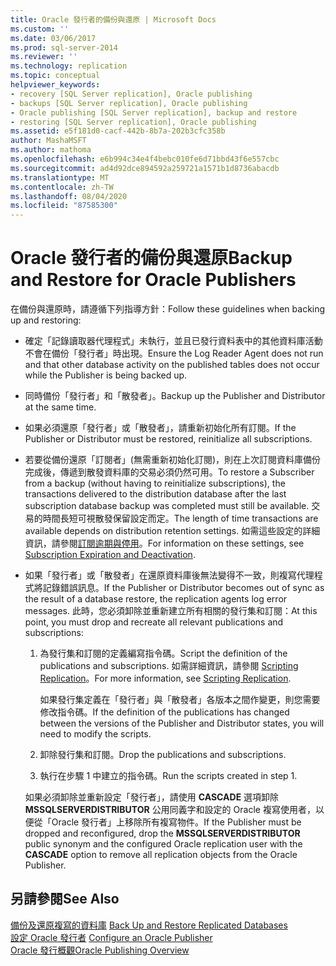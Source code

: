 ```yaml
---
title: Oracle 發行者的備份與還原 | Microsoft Docs
ms.custom: ''
ms.date: 03/06/2017
ms.prod: sql-server-2014
ms.reviewer: ''
ms.technology: replication
ms.topic: conceptual
helpviewer_keywords:
- recovery [SQL Server replication], Oracle publishing
- backups [SQL Server replication], Oracle publishing
- Oracle publishing [SQL Server replication], backup and restore
- restoring [SQL Server replication], Oracle publishing
ms.assetid: e5f181d0-cacf-442b-8b7a-202b3cfc358b
author: MashaMSFT
ms.author: mathoma
ms.openlocfilehash: e6b994c34e4f4bebc010fe6d71bbd43f6e557cbc
ms.sourcegitcommit: ad4d92dce894592a259721a1571b1d8736abacdb
ms.translationtype: MT
ms.contentlocale: zh-TW
ms.lasthandoff: 08/04/2020
ms.locfileid: "87585300"
---
```

# <a name="backup-and-restore-for-oracle-publishers"></a><span data-ttu-id="080ad-102">Oracle 發行者的備份與還原</span><span class="sxs-lookup"><span data-stu-id="080ad-102">Backup and Restore for Oracle Publishers</span></span>
  <span data-ttu-id="080ad-103">在備份與還原時，請遵循下列指導方針：</span><span class="sxs-lookup"><span data-stu-id="080ad-103">Follow these guidelines when backing up and restoring:</span></span>  
  
-   <span data-ttu-id="080ad-104">確定「記錄讀取器代理程式」未執行，並且已發行資料表中的其他資料庫活動不會在備份「發行者」時出現。</span><span class="sxs-lookup"><span data-stu-id="080ad-104">Ensure the Log Reader Agent does not run and that other database activity on the published tables does not occur while the Publisher is being backed up.</span></span>  
  
-   <span data-ttu-id="080ad-105">同時備份「發行者」和「散發者」。</span><span class="sxs-lookup"><span data-stu-id="080ad-105">Backup up the Publisher and Distributor at the same time.</span></span>  
  
-   <span data-ttu-id="080ad-106">如果必須還原「發行者」或「散發者」，請重新初始化所有訂閱。</span><span class="sxs-lookup"><span data-stu-id="080ad-106">If the Publisher or Distributor must be restored, reinitialize all subscriptions.</span></span>  
  
-   <span data-ttu-id="080ad-107">若要從備份還原「訂閱者」(無需重新初始化訂閱)，則在上次訂閱資料庫備份完成後，傳遞到散發資料庫的交易必須仍然可用。</span><span class="sxs-lookup"><span data-stu-id="080ad-107">To restore a Subscriber from a backup (without having to reinitialize subscriptions), the transactions delivered to the distribution database after the last subscription database backup was completed must still be available.</span></span> <span data-ttu-id="080ad-108">交易的時間長短可視散發保留設定而定。</span><span class="sxs-lookup"><span data-stu-id="080ad-108">The length of time transactions are available depends on distribution retention settings.</span></span> <span data-ttu-id="080ad-109">如需這些設定的詳細資訊，請參閱[訂閱逾期與停用](../subscription-expiration-and-deactivation.md)。</span><span class="sxs-lookup"><span data-stu-id="080ad-109">For information on these settings, see [Subscription Expiration and Deactivation](../subscription-expiration-and-deactivation.md).</span></span>  
  
-   <span data-ttu-id="080ad-110">如果「發行者」或「散發者」在還原資料庫後無法變得不一致，則複寫代理程式將記錄錯誤訊息。</span><span class="sxs-lookup"><span data-stu-id="080ad-110">If the Publisher or Distributor becomes out of sync as the result of a database restore, the replication agents log error messages.</span></span> <span data-ttu-id="080ad-111">此時，您必須卸除並重新建立所有相關的發行集和訂閱：</span><span class="sxs-lookup"><span data-stu-id="080ad-111">At this point, you must drop and recreate all relevant publications and subscriptions:</span></span>  
  
    1.  <span data-ttu-id="080ad-112">為發行集和訂閱的定義編寫指令碼。</span><span class="sxs-lookup"><span data-stu-id="080ad-112">Script the definition of the publications and subscriptions.</span></span> <span data-ttu-id="080ad-113">如需詳細資訊，請參閱 [Scripting Replication](../scripting-replication.md)。</span><span class="sxs-lookup"><span data-stu-id="080ad-113">For more information, see [Scripting Replication](../scripting-replication.md).</span></span>  
  
         <span data-ttu-id="080ad-114">如果發行集定義在「發行者」與「散發者」各版本之間作變更，則您需要修改指令碼。</span><span class="sxs-lookup"><span data-stu-id="080ad-114">If the definition of the publications has changed between the versions of the Publisher and Distributor states, you will need to modify the scripts.</span></span>  
  
    2.  <span data-ttu-id="080ad-115">卸除發行集和訂閱。</span><span class="sxs-lookup"><span data-stu-id="080ad-115">Drop the publications and subscriptions.</span></span>  
  
    3.  <span data-ttu-id="080ad-116">執行在步驟 1 中建立的指令碼。</span><span class="sxs-lookup"><span data-stu-id="080ad-116">Run the scripts created in step 1.</span></span>  
  
     <span data-ttu-id="080ad-117">如果必須卸除並重新設定「發行者」，請使用 **CASCADE** 選項卸除 **MSSQLSERVERDISTRIBUTOR** 公用同義字和設定的 Oracle 複寫使用者，以便從「Oracle 發行者」上移除所有複寫物件。</span><span class="sxs-lookup"><span data-stu-id="080ad-117">If the Publisher must be dropped and reconfigured, drop the **MSSQLSERVERDISTRIBUTOR** public synonym and the configured Oracle replication user with the **CASCADE** option to remove all replication objects from the Oracle Publisher.</span></span>  
  
## <a name="see-also"></a><span data-ttu-id="080ad-118">另請參閱</span><span class="sxs-lookup"><span data-stu-id="080ad-118">See Also</span></span>  
 <span data-ttu-id="080ad-119">[備份及還原複寫的資料庫](../administration/back-up-and-restore-replicated-databases.md) </span><span class="sxs-lookup"><span data-stu-id="080ad-119">[Back Up and Restore Replicated Databases](../administration/back-up-and-restore-replicated-databases.md) </span></span>  
 <span data-ttu-id="080ad-120">[設定 Oracle 發行者](configure-an-oracle-publisher.md) </span><span class="sxs-lookup"><span data-stu-id="080ad-120">[Configure an Oracle Publisher](configure-an-oracle-publisher.md) </span></span>  
 [<span data-ttu-id="080ad-121">Oracle 發行概觀</span><span class="sxs-lookup"><span data-stu-id="080ad-121">Oracle Publishing Overview</span></span>](oracle-publishing-overview.md)  
  
  
